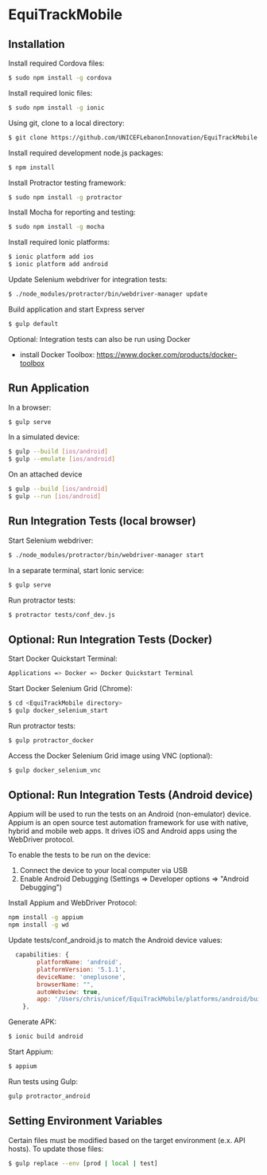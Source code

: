 EquiTrackMobile
=====================

Installation
------------

Install required Cordova files:

```bash
$ sudo npm install -g cordova
```

Install required Ionic files:

```bash
$ sudo npm install -g ionic
```

Using git, clone to a local directory:

```bash
$ git clone https://github.com/UNICEFLebanonInnovation/EquiTrackMobile .
```

Install required development node.js packages:

```bash
$ npm install
```

Install Protractor testing framework:

```bash
$ sudo npm install -g protractor
```

Install Mocha for reporting and testing:

```bash
$ sudo npm install -g mocha
```

Install required Ionic platforms:

```bash
$ ionic platform add ios
$ ionic platform add android
```

Update Selenium webdriver for integration tests:

```bash
$ ./node_modules/protractor/bin/webdriver-manager update
```

Build application and start Express server

```bash
$ gulp default
```

Optional: Integration tests can also be run using Docker
- install Docker Toolbox: https://www.docker.com/products/docker-toolbox


Run Application
---------------

In a browser:

```bash
$ gulp serve
```

In a simulated device:

```bash
$ gulp --build [ios/android]
$ gulp --emulate [ios/android]
```

On an attached device

```bash
$ gulp --build [ios/android]
$ gulp --run [ios/android]
```

Run Integration Tests (local browser)
-------------------------------------

Start Selenium webdriver:

```bash
$ ./node_modules/protractor/bin/webdriver-manager start
```

In a separate terminal, start Ionic service:

```bash
$ gulp serve
```

Run protractor tests:

```bash
$ protractor tests/conf_dev.js
```

Optional: Run Integration Tests (Docker)
----------------------------------------

Start Docker Quickstart Terminal:

```bash
Applications => Docker => Docker Quickstart Terminal
```

Start Docker Selenium Grid (Chrome):

```bash
$ cd <EquiTrackMobile directory>
$ gulp docker_selenium_start
```

Run protractor tests:

```bash
$ gulp protractor_docker
```

Access the Docker Selenium Grid image using VNC (optional):

```bash
$ gulp docker_selenium_vnc
```

Optional: Run Integration Tests (Android device)
------------------------------------------------

Appium will be used to run the tests on an Android (non-emulator) device. Appium is an open source test automation framework for use with native, hybrid and mobile web apps. It drives iOS and Android apps using the WebDriver protocol.

To enable the tests to be run on the device:
1. Connect the device to your local computer via USB
2. Enable Android Debugging (Settings => Developer options => "Android Debugging")

Install Appium and WebDriver Protocol:

```bash
npm install -g appium
npm install -g wd
```

Update tests/conf_android.js to match the Android device values:

```js
  capabilities: {
        platformName: 'android',
        platformVersion: '5.1.1',
        deviceName: 'oneplusone',
        browserName: "",
        autoWebview: true,        
        app: '/Users/chris/unicef/EquiTrackMobile/platforms/android/build/outputs/apk/android-debug.apk'        
    },
```

Generate APK:

```bash
$ ionic build android
```

Start Appium:

```bash
$ appium
```

Run tests using Gulp:

```bash
gulp protractor_android
```


Setting Environment Variables
-----------------------------

Certain files must be modified based on the target environment (e.x. API hosts). To update those files:

```bash
$ gulp replace --env [prod | local | test]
```
